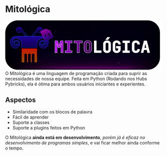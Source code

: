 # Mitológica
![Logo do Mitológica.](https://github.com/LegoMito/Mitol-gica/blob/main/mitologica.png)\
O Mitológica é uma linguagem de programação criada para suprir as necessidades de nossa equipe.
Feita em Python (Rodando nos Hubs Pybricks), ela é ótima para ambos usuários iniciantes e experientes.
## Aspectos
- Similaridade com os blocos de palavra
- Fácil de aprender
- Suporte a classes
- Suporte a plugins feitos em Python

O Mitológica **ainda está em desenvolvimento**, *porém já é eficaz no desenvolvimento de programas simples*, e vai ficar melhor ainda conforme o tempo.
